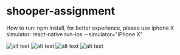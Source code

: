 # shooper-assignment
How to run: 
npm install,
for better experience, please use iphone X simulator:
react-native run-ios --simulator="iPhone X"

![alt text](https://storage.googleapis.com/sharea-image/login-page.png) 
![alt text](https://storage.googleapis.com/sharea-image/profile-with-notif.png)
![alt text](https://storage.googleapis.com/sharea-image/modal.png)
![alt text](https://storage.googleapis.com/sharea-image/profile-without-notif.png) 
